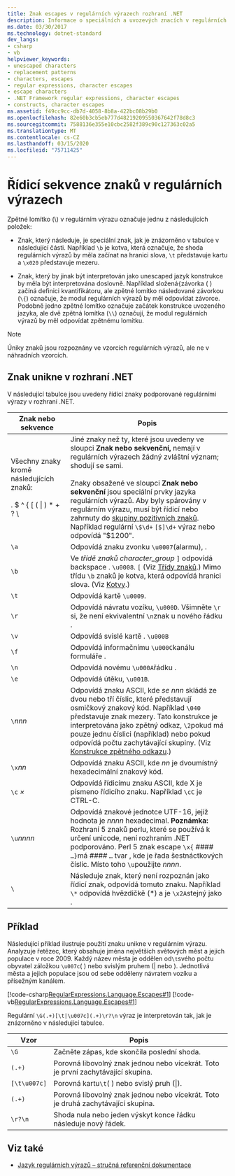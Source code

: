 ```yaml
---
title: Znak escapes v regulárních výrazech rozhraní .NET
description: Informace o speciálních a uvozevých znacích v regulárních výrazech rozhraní .NET.
ms.date: 03/30/2017
ms.technology: dotnet-standard
dev_langs:
- csharp
- vb
helpviewer_keywords:
- unescaped characters
- replacement patterns
- characters, escapes
- regular expressions, character escapes
- escape characters
- .NET Framework regular expressions, character escapes
- constructs, character escapes
ms.assetid: f49cc9cc-db7d-4058-8b8a-422bc08b29b0
ms.openlocfilehash: 82e60b3cb5eb777d48219209550367642f78d8c3
ms.sourcegitcommit: 7588136e355e10cbc2582f389c90c127363c02a5
ms.translationtype: MT
ms.contentlocale: cs-CZ
ms.lasthandoff: 03/15/2020
ms.locfileid: "75711425"
---
```

# <a name="character-escapes-in-regular-expressions"></a>Řídicí sekvence znaků v regulárních výrazech
Zpětné lomítko (\\) v regulárním výrazu označuje jednu z následujících položek:  
  
- Znak, který následuje, je speciální znak, jak je znázorněno v tabulce v následující části. Například `\b` je kotva, která označuje, že shoda regulárních výrazů by měla začínat na hranici slova, `\t` představuje kartu a `\x020` představuje mezeru.  
  
- Znak, který by jinak být interpretován jako unescaped jazyk konstrukce by měla být interpretována doslovně. Například složená`{`závorka ( ) začíná definici kvantifikátoru, ale zpětné lomítko následované závorkou (`\{`) označuje, že modul regulárních výrazů by měl odpovídat závorce. Podobně jedno zpětné lomítko označuje začátek konstrukce uvozeného jazyka, ale dvě zpětná lomítka (`\\`) označují, že modul regulárních výrazů by měl odpovídat zpětnému lomítku.  
  
> [!NOTE]
> Úniky znaků jsou rozpoznány ve vzorcích regulárních výrazů, ale ne v náhradních vzorcích.  
  
## <a name="character-escapes-in-net"></a>Znak unikne v rozhraní .NET  
 V následující tabulce jsou uvedeny řídicí znaky podporované regulárními výrazy v rozhraní .NET.  
  
|Znak nebo sekvence|Popis|  
|---------------------------|-----------------|  
|Všechny znaky kromě následujících znaků:<br /><br /> . $ ^ { [ ( &#124; ) * + ? \ |Jiné znaky než ty, které jsou uvedeny ve sloupci **Znak nebo sekvenční,** nemají v regulárních výrazech žádný zvláštní význam; shodují se sami.<br /><br /> Znaky obsažené ve sloupci **Znak nebo sekvenční** jsou speciální prvky jazyka regulárních výrazů. Aby byly spárovány v regulárním výrazu, musí být řídicí nebo zahrnuty do [skupiny pozitivních znaků](../../../docs/standard/base-types/character-classes-in-regular-expressions.md). Například regulární `\$\d+` `[$]\d+` výraz nebo odpovídá "$1200".|  
|`\a`|Odpovídá znaku zvonku `\u0007`(alarmu), .|  
|`\b`|Ve *třídě znaků character_group* `]` odpovídá backspace . `\u0008`. `[`  (Viz [Třídy znaků](../../../docs/standard/base-types/character-classes-in-regular-expressions.md).) Mimo třídu `\b` znaků je kotva, která odpovídá hranici slova. (Viz [Kotvy](../../../docs/standard/base-types/anchors-in-regular-expressions.md).)|  
|`\t`|Odpovídá kartě `\u0009`.|  
|`\r`|Odpovídá návratu vozíku, `\u000D`. Všimněte `\r` si, že není ekvivalentní `\n`znak u nového řádku .|  
|`\v`|Odpovídá svislé kartě . `\u000B`|  
|`\f`|Odpovídá informačnímu `\u000C`kanálu formuláře .|  
|`\n`|Odpovídá novému `\u000A`řádku .|  
|`\e`|Odpovídá útěku, `\u001B`.|  
|`\`*nnn*|Odpovídá znaku ASCII, kde *se nnn* skládá ze dvou nebo tří číslic, které představují osmičkový znakový kód. Například `\040` představuje znak mezery. Tato konstrukce je interpretována jako zpětný odkaz, `\2`pokud má pouze jednu číslici (například) nebo pokud odpovídá počtu zachytávající skupiny. (Viz [Konstrukce zpětného odkazu](../../../docs/standard/base-types/backreference-constructs-in-regular-expressions.md).)|  
|`\x`*nn*|Odpovídá znaku ASCII, kde *nn* je dvoumístný hexadecimální znakový kód.|  
|`\c` *×*|Odpovídá řídicímu znaku ASCII, kde X je písmeno řídicího znaku. Například `\cC` je CTRL-C.|  
|`\u`*nnnn*|Odpovídá znakové jednotce UTF-16, jejíž hodnota je *nnnn* hexadecimal. **Poznámka:**  Rozhraní 5 znaků perlu, které se používá k určení unicode, není rozhraním .NET podporováno. Perl 5 znak escape `\x{` *####* `…}`má *####* `…` tvar , kde je řada šestnáctkových číslic. Místo toho `\u`použijte *nnnn*.|  
|`\`|Následuje znak, který není rozpoznán jako řídicí znak, odpovídá tomuto znaku. Například `\*` odpovídá hvězdičkě (*) a je `\x2A`stejný jako .|  
  
## <a name="an-example"></a>Příklad  
 Následující příklad ilustruje použití znaku unikne v regulárním výrazu. Analyzuje řetězec, který obsahuje jména největších světových měst a jejich populace v roce 2009. Každý název města je oddělen od`\t`svého počtu obyvatel záložkou `\u007c`( ) nebo svislým pruhem (&#124; nebo ). Jednotlivá města a jejich populace jsou od sebe odděleny návratem vozíku a přísežným kanálem.  
  
 [!code-csharp[RegularExpressions.Language.Escapes#1](../../../samples/snippets/csharp/VS_Snippets_CLR/regularexpressions.language.escapes/cs/escape1.cs#1)]
 [!code-vb[RegularExpressions.Language.Escapes#1](../../../samples/snippets/visualbasic/VS_Snippets_CLR/regularexpressions.language.escapes/vb/escape1.vb#1)]  
  
 Regulární `\G(.+)[\t|\u007c](.+)\r?\n` výraz je interpretován tak, jak je znázorněno v následující tabulce.  
  
|Vzor|Popis|  
|-------------|-----------------|  
|`\G`|Začněte zápas, kde skončila poslední shoda.|  
|`(.+)`|Porovná libovolný znak jednou nebo vícekrát. Toto je první zachytávající skupina.|  
|`[\t\u007c]`|Porovná kartu`\t`( ) nebo svislý pruh (&#124;).|  
|`(.+)`|Porovná libovolný znak jednou nebo vícekrát. Toto je druhá zachytávající skupina.|  
|`\r?\n`|Shoda nula nebo jeden výskyt konce řádku následuje nový řádek.|  
  
## <a name="see-also"></a>Viz také

- [Jazyk regulárních výrazů – stručná referenční dokumentace](../../../docs/standard/base-types/regular-expression-language-quick-reference.md)
